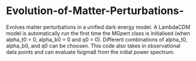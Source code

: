 # Evolution-of-Matter-Perturbations-

Evolves matter perturbations in a unified dark energy model. A LambdaCDM model is automatically run the first time the MGpert class is initialised (when alpha_t0 = 0, alpha_b0 = 0 and q0 = 0). Different combinations of alpha_t0, alpha_b0, and q0 can be choosen. This code also takes in observational data points and can evaluate fsigma8 from the initial power spectrum.
